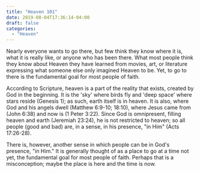 ```yaml
---
title: "Heaven 101"
date: 2019-08-04T17:36:14-04:00
draft: false
categories:
  - "Heaven"
---
```


Nearly everyone wants to go there, but few think they know where it is, what it is really like, or anyone who has been there. What most people think they know about Heaven they have learned from movies, art, or literature expressing what someone else only imagined Heaven to be. Yet, to go to there is the fundamental goal for most people of faith.

According to Scripture, heaven is a part of the reality that exists, created by God in the beginning. It is the 'sky' where birds fly and 'deep space' where stars reside (Genesis 1); as such, earth itself is in heaven. It is also, where God and his angels dwell (Matthew 6:9-10; 18:10), where Jesus came from (John 6:38) and now is (1 Peter 3:22). Since God is omnipresent, filling heaven and earth (Jeremiah 23:24), he is not restricted to heaven; so all people (good and bad) are, in a sense, in his presence, "in Him" (Acts 17:26-28).

There is, however, another sense in which people can be in God's presence, "in Him." It is generally thought of as a place to go at a time not yet, the fundamental goal for most people of faith. Perhaps that is a misconception; maybe the place is here and the time is now.
